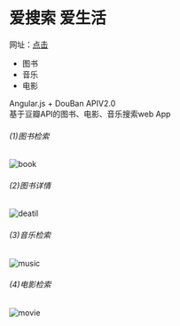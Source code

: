 爱搜索 爱生活
======  
网址：[点击](http://vczero.github.io/search/html/index.html#/)      
   
+ 图书
+ 音乐
+ 电影

Angular.js + DouBan APIV2.0       
基于豆瓣API的图书、电影、音乐搜索web App    

###### (1)图书检索   
![book](./doc/1.png)      
###### (2)图书详情
![deatil](./doc/3.png)         
###### (3)音乐检索 
![music](./doc/2.png)    
###### (4)电影检索
![movie](./doc/4.png)     
